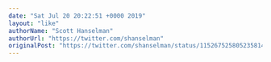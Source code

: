 ```yaml
---
date: "Sat Jul 20 20:22:51 +0000 2019"
layout: "like"
authorName: "Scott Hanselman"
authorUrl: "https://twitter.com/shanselman"
originalPost: "https://twitter.com/shanselman/status/1152675258052358146"
---
```

